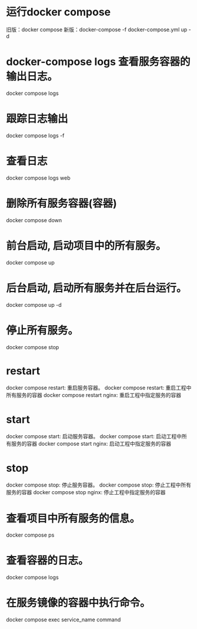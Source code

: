 # 运行docker compose
旧版：docker compose
新版：docker-compose -f docker-compose.yml up -d


# docker-compose logs 查看服务容器的输出日志。
docker compose logs
# 跟踪日志输出
docker compose logs -f

# 查看日志
docker compose logs web

# 删除所有服务容器(容器)
docker compose down

# 前台启动, 启动项目中的所有服务。
docker compose up

# 后台启动, 启动所有服务并在后台运行。
docker compose up -d

# 停止所有服务。
docker compose stop

# restart
docker compose restart: 重启服务容器。
docker compose restart: 重启工程中所有服务的容器
docker compose restart nginx: 重启工程中指定服务的容器

# start
docker compose start: 启动服务容器。
docker compose start: 启动工程中所有服务的容器
docker compose start nginx: 启动工程中指定服务的容器

# stop
docker compose stop: 停止服务容器。
docker compose stop: 停止工程中所有服务的容器
docker compose stop nginx: 停止工程中指定服务的容器


# 查看项目中所有服务的信息。
docker compose ps

# 查看容器的日志。
docker compose logs

# 在服务镜像的容器中执行命令。
docker compose exec service_name command